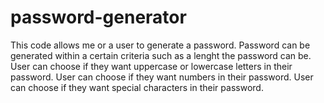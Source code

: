 # password-generator

This code allows me or a user to generate a password. 
Password can be generated within a certain criteria such as a lenght the password can be. 
User can choose if they want uppercase or lowercase letters in their password.
User can choose if they want numbers in their password. 
User can choose if they want special characters in their password. 
